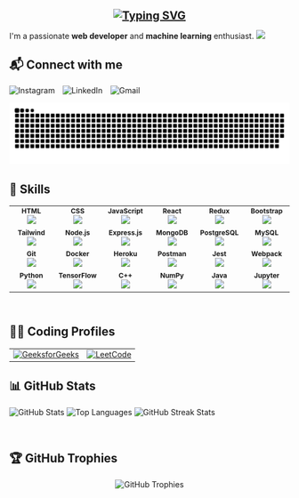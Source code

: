 <h1 style="text-align: center; font-size: 20px; color: white;">
  <a href="https://git.io/typing-svg" >
    <img src="https://readme-typing-svg.demolab.com?font=Arial&weight=700&size=24&duration=2500&pause=750&vCenter=true&width=400&height=40&color=FFFFFF&lines=Hello+%F0%9F%91%8B+I'm+Rakshith+Raj;నమస్కారం+%F0%9F%91%8B+నేను+రక్షిత్+రాజ్" alt="Typing SVG" style="vertical-align: middle;">
  </a>
</h1>



 I'm a passionate <strong>web developer</strong> and <strong>machine learning</strong> enthusiast. 
<img src="https://media.giphy.com/media/YRMb6dd7zprS00JdGZ/giphy.gif" style="height:80px">


## 📬 Connect with me
<p>
  <a href="https://www.instagram.com/rakshith__raj/" style="text-decoration: none; color: inherit;">
    <img src="https://img.shields.io/badge/-Instagram-E4405F?logo=instagram&logoColor=fff" alt="Instagram" style="margin-right: 10px;"/>
  </a>
  <a href="https://www.linkedin.com/in/rakshith-raj-b38936220/" style="text-decoration: none; color: inherit;">
    <img src="https://img.shields.io/badge/-LinkedIn-0A66C2?logo=linkedin&logoColor=fff" alt="LinkedIn" style="margin-right: 10px;"/>
  </a>
  <a href="mailto:rakshith2002raj@gmail.com" style="text-decoration: none; color: inherit;">
    <img src="https://img.shields.io/badge/-Gmail-D14836?logo=gmail&logoColor=fff" alt="Gmail" style="margin-right: 10px;"/>
  </a>
</p>



![snake gif](https://raw.githubusercontent.com/AswinPKumar01/AswinPKumar01/86b06c62c4957d614848c28d956db4dc80c131ca/github-snake-dark.svg)






## 💼 Skills

<table width="100%" style="font-size: 12px;">
    <tbody>
        <tr valign="top">
            <td width="80px" align="center">
                <span><strong>HTML</strong></span><br>
                <img height="32px" src="https://cdn.jsdelivr.net/gh/devicons/devicon/icons/html5/html5-original.svg" />
            </td>
            <td width="80px" align="center">
                <span><strong>CSS</strong></span><br>
                <img height="32px" src="https://cdn.jsdelivr.net/gh/devicons/devicon/icons/css3/css3-original.svg">
            </td>
            <td width="80px" align="center">
                <span><strong>JavaScript</strong></span><br>
                <img height="32px" src="https://cdn.jsdelivr.net/gh/devicons/devicon/icons/javascript/javascript-original.svg">
            </td>
            <td width="80px" align="center">
                <span><strong>React</strong></span><br>
                <img height="32px" src="https://cdn.jsdelivr.net/gh/devicons/devicon/icons/react/react-original.svg">
            </td>
            <td width="80px" align="center">
                <span><strong>Redux</strong></span><br>
                <img height="32px" src="https://cdn.jsdelivr.net/gh/devicons/devicon/icons/redux/redux-original.svg">
            </td>
            <td width="80px" align="center">
                <span><strong>Bootstrap</strong></span><br>
                <img height="32px" src="https://cdn.jsdelivr.net/gh/devicons/devicon/icons/bootstrap/bootstrap-original.svg">
            </td>
        </tr>
        <tr valign="top">
            <td width="80px" align="center">
                <span><strong>Tailwind</strong></span><br>
                <img height="32px" src="https://cdn.jsdelivr.net/gh/devicons/devicon/icons/tailwindcss/tailwindcss-original.svg">
            </td>
            <td width="80px" align="center">
                <span><strong>Node.js</strong></span><br>
                <img height="32px" src="https://cdn.jsdelivr.net/gh/devicons/devicon/icons/nodejs/nodejs-original.svg">
            </td>
            <td width="80px" align="center">
                <span><strong>Express.js</strong></span><br>
                <img height="32px" src="https://cdn.jsdelivr.net/gh/devicons/devicon/icons/express/express-original.svg">
            </td>
            <td width="80px" align="center">
                <span><strong>MongoDB</strong></span><br>
                <img height="32px" src="https://cdn.jsdelivr.net/gh/devicons/devicon/icons/mongodb/mongodb-original.svg">
            </td>
            <td width="80px" align="center">
                <span><strong>PostgreSQL</strong></span><br>
                <img height="32px" src="https://cdn.jsdelivr.net/gh/devicons/devicon/icons/postgresql/postgresql-original.svg">
            </td>
            <td width="80px" align="center">
                <span><strong>MySQL</strong></span><br>
                <img height="32px" src="https://cdn.jsdelivr.net/gh/devicons/devicon/icons/mysql/mysql-original.svg">
            </td>
        </tr>
        <tr valign="top">
            <td width="80px" align="center">
                <span><strong>Git</strong></span><br>
                <img height="32px" src="https://cdn.jsdelivr.net/gh/devicons/devicon/icons/git/git-original.svg">
            </td>
            <td width="80px" align="center">
                <span><strong>Docker</strong></span><br>
                <img height="32px" src="https://cdn.jsdelivr.net/gh/devicons/devicon/icons/docker/docker-original.svg">
            </td>
            <td width="80px" align="center">
                <span><strong>Heroku</strong></span><br>
                <img height="32px" src="https://cdn.jsdelivr.net/gh/devicons/devicon/icons/heroku/heroku-original.svg">
            </td>
            <td width="80px" align="center">
                <span><strong>Postman</strong></span><br>
                <img height="32px" src="https://cdn.jsdelivr.net/gh/devicons/devicon/icons/postman/postman-original.svg">
            </td>
            <td width="80px" align="center">
                <span><strong>Jest</strong></span><br>
                <img height="32px" src="https://cdn.jsdelivr.net/gh/devicons/devicon/icons/jest/jest-plain.svg">
            </td>
            <td width="80px" align="center">
                <span><strong>Webpack</strong></span><br>
                <img height="32px" src="https://cdn.jsdelivr.net/gh/devicons/devicon/icons/webpack/webpack-original.svg">
            </td>
        </tr>
        <tr valign="top">
            <td width="80px" align="center">
                <span><strong>Python</strong></span><br>
                <img height="32px" src="https://cdn.jsdelivr.net/gh/devicons/devicon/icons/python/python-original.svg">
            </td>
            <td width="80px" align="center">
                <span><strong>TensorFlow</strong></span><br>
                <img height="32px" src="https://cdn.jsdelivr.net/gh/devicons/devicon/icons/tensorflow/tensorflow-original.svg">
            </td>
            <td width="80px" align="center">
                <span><strong>C++</strong></span><br>
                <img height="32px" src="https://cdn.jsdelivr.net/gh/devicons/devicon/icons/cplusplus/cplusplus-original.svg">
            </td>
            <td width="80px" align="center">
                <span><strong>NumPy</strong></span><br>
                <img height="32px" src="https://cdn.jsdelivr.net/gh/devicons/devicon/icons/numpy/numpy-original.svg">
            </td>
            <td width="80px" align="center">
                <span><strong>Java</strong></span><br>
                <img height="32px" src="https://cdn.jsdelivr.net/gh/devicons/devicon/icons/java/java-original.svg">
            </td>
            <td width="80px" align="center">
                <span><strong>Jupyter</strong></span><br>
                <img height="32px" src="https://cdn.jsdelivr.net/gh/devicons/devicon/icons/jupyter/jupyter-original.svg">
            </td>
        </tr>
    </tbody>
</table>




<br>


## 🧑‍💻 Coding Profiles
<table width="100%">
    <tbody>
        <tr valign="top">
            <td width="auto" align="center">
                <a href="https://www.geeksforgeeks.org/user/rakshith2002raj/?utm_source=geeksforgeeks&utm_medium=my_profile&utm_campaign=auth_user">
                    <img height="32px" src="https://img.shields.io/badge/GeeksforGeeks-4B8F29?logo=geeksforgeeks&logoColor=fff" alt="GeeksforGeeks">
                </a>
            </td>
            <td width="auto" align="center">
                <a href="https://leetcode.com/u/RakshithRajG/">
                    <img height="32px" src="https://img.shields.io/badge/LeetCode-FA6F00?logo=leetcode&logoColor=fff" alt="LeetCode">
                </a>
            </td>
        </tr>
    </tbody>
</table>



## 📊 GitHub Stats

<p >
  <img src="https://github-readme-stats.vercel.app/api?username=Rakshith-Raj08&show_icons=true&theme=radical" alt="GitHub Stats">
  <img src="https://github-readme-stats.vercel.app/api/top-langs/?username=Rakshith-Raj08&layout=compact&theme=radical" alt="Top Languages">
  <img src="https://github-readme-streak-stats.herokuapp.com/?user=Rakshith-Raj08&theme=radical" alt="GitHub Streak Stats">

</p>

<br>

## 🏆 GitHub Trophies

<p align="center">
  <img src="https://github-profile-trophy.vercel.app/?username=Rakshith-Raj08&theme=onedark" alt="GitHub Trophies">
</p>


